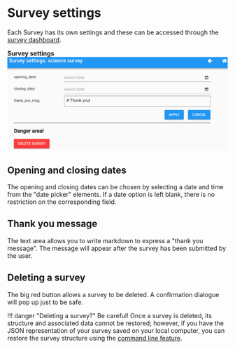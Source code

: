# Survey settings
Each Survey has its own settings and these can be 
accessed through the [survey dashboard](survey_dev.md#survey-dashboard).

**Survey settings**
![sets](img/sets.png)

## Opening and closing dates
The opening and closing dates can be chosen by
selecting a date and time from the "date picker" elements.
If a date option is left blank, there is no restriction on the
corresponding field.

## Thank you message
The text area allows you to write markdown to express a "thank you message".
The message will appear after the survey has been submitted by the user.

## Deleting a survey
The big red button allows a survey to be deleted. A confirmation
dialogue will pop up just to be safe.

!!! danger "Deleting a survey?"
    Be careful! Once a survey is deleted, its
    structure and associated data cannot be restored; however,
    if you have the JSON representation of your survey 
    saved on your local computer, you can restore the 
    survey structure using the [command line feature](advanced.md).